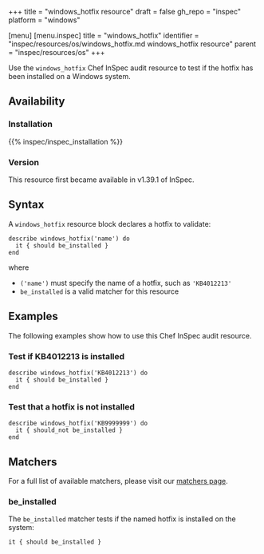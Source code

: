 +++
title = "windows_hotfix resource"
draft = false
gh_repo = "inspec"
platform = "windows"

[menu]
  [menu.inspec]
    title = "windows_hotfix"
    identifier = "inspec/resources/os/windows_hotfix.md windows_hotfix resource"
    parent = "inspec/resources/os"
+++

Use the `windows_hotfix` Chef InSpec audit resource to test if the hotfix has been installed on a Windows system.

## Availability

### Installation

{{% inspec/inspec_installation %}}

### Version

This resource first became available in v1.39.1 of InSpec.

## Syntax

A `windows_hotfix` resource block declares a hotfix to validate:

    describe windows_hotfix('name') do
      it { should be_installed }
    end

where

- `('name')` must specify the name of a hotfix, such as `'KB4012213'`
- `be_installed` is a valid matcher for this resource

## Examples

The following examples show how to use this Chef InSpec audit resource.

### Test if KB4012213 is installed

    describe windows_hotfix('KB4012213') do
      it { should be_installed }
    end

### Test that a hotfix is not installed

    describe windows_hotfix('KB9999999') do
      it { should_not be_installed }
    end

## Matchers

For a full list of available matchers, please visit our [matchers page](/inspec/matchers/).

### be_installed

The `be_installed` matcher tests if the named hotfix is installed on the system:

    it { should be_installed }
